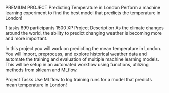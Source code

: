 PREMIUM PROJECT
Predicting Temperature in London
Perform a machine learning experiment to find the best model that predicts the temperature in London!

1 tasks
699 participants
1500 XP
Project Description
As the climate changes around the world, the ability to predict changing weather is becoming more and more important.

In this project you will work on predicting the mean temperature in London. You will import, preprocess, and explore historical weather data and automate the training and evaluation of multiple machine learning models. This will be setup in an automated workflow using functions, utilizing methods from sklearn and MLflow.

Project Tasks
Use MLflow to log training runs for a model that predicts mean temperature in London!
